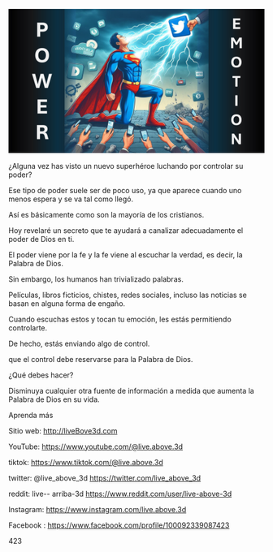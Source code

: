 ![Video cover image](../cover.jpg "cover photo")

¿Alguna vez has visto un nuevo superhéroe luchando por controlar su poder?

Ese tipo de poder suele ser de poco uso, ya que aparece cuando uno menos espera y se va tal como llegó.

Así es básicamente como son la mayoría de los cristianos.

Hoy revelaré un secreto que te ayudará a canalizar adecuadamente el poder de Dios en ti.

El poder viene por la fe y la fe viene al escuchar la verdad, es decir, la Palabra de Dios.

Sin embargo, los humanos han trivializado palabras.

Películas, libros ficticios, chistes, redes sociales, incluso las noticias se basan en alguna forma de engaño.

Cuando escuchas estos y tocan tu emoción, les estás permitiendo controlarte.

De hecho, estás enviando algo de control.

que el control debe reservarse para la Palabra de Dios.

¿Qué debes hacer?

Disminuya cualquier otra fuente de información a medida que aumenta la Palabra de Dios en su vida.

Aprenda más

Sitio web: http://liveBove3d.com

YouTube: https://www.youtube.com/@live.above.3d

tiktok: https://www.tiktok.com/@live.above.3d

twitter: @live_above_3d https://twitter.com/live_above_3d

reddit: live-- arriba-3d https://www.reddit.com/user/live-above-3d

Instagram: https://www.instagram.com/live.above.3d

Facebook : https://www.facebook.com/profile/100092339087423

423